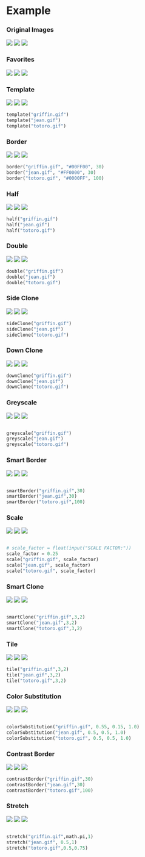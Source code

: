 # Example

### Original Images
![](docs/media/thumb-griffin.gif)
![](docs/media/thumb-jean.gif)
![](docs/media/thumb-totoro.gif)

### Favorites
![](docs/media/thumb-greyscale-totoro.gif)
![](docs/media/thumb-smart-border-totoro.gif)
![](docs/media/thumb-color-substitution-totoro.gif)

### Template
![](docs/media/thumb-template-griffin.gif)
![](docs/media/thumb-template-jean.gif)
![](docs/media/thumb-template-totoro.gif)
```python
template("griffin.gif")
template("jean.gif")
template("totoro.gif")
```
### Border
![](docs/media/thumb-border-griffin.gif)
![](docs/media/thumb-border-jean.gif)
![](docs/media/thumb-border-totoro.gif)
```python
border("griffin.gif", "#00FF00", 30)
border("jean.gif", "#FF0000", 30)
border("totoro.gif", "#0000FF", 100)
```
### Half
![](docs/media/thumb-half-griffin.gif)
![](docs/media/thumb-half-jean.gif)
![](docs/media/thumb-half-totoro.gif)
```python
half("griffin.gif")
half("jean.gif")
half("totoro.gif")
```
### Double
![](docs/media/thumb-double-griffin.gif)
![](docs/media/thumb-double-jean.gif)
![](docs/media/thumb-double-totoro.gif)
```python
double("griffin.gif")
double("jean.gif")
double("totoro.gif")
```
### Side Clone
![](docs/media/thumb-side-clone-griffin.gif)
![](docs/media/thumb-side-clone-jean.gif)
![](docs/media/thumb-side-clone-totoro.gif)
```python
sideClone("griffin.gif")
sideClone("jean.gif")
sideClone("totoro.gif")
```
### Down Clone
![](docs/media/thumb-down-clone-griffin.gif)
![](docs/media/thumb-down-clone-jean.gif)
![](docs/media/thumb-down-clone-totoro.gif)
```python
downClone("griffin.gif")
downClone("jean.gif")
downClone("totoro.gif")
```
### Greyscale
![](docs/media/thumb-greyscale-griffin.gif)
![](docs/media/thumb-greyscale-jean.gif)
![](docs/media/thumb-greyscale-totoro.gif)
```python

greyscale("griffin.gif")
greyscale("jean.gif")
greyscale("totoro.gif")
```
### Smart Border
![](docs/media/thumb-smart-border-griffin.gif)
![](docs/media/thumb-smart-border-jean.gif)
![](docs/media/thumb-smart-border-totoro.gif)
```python

smartBorder("griffin.gif",30)
smartBorder("jean.gif",30)
smartBorder("totoro.gif",100)
```
### Scale
![](docs/media/thumb-scale0.25x-griffin.gif)
![](docs/media/thumb-scale0.25x-jean.gif)
![](docs/media/thumb-scale0.25x-totoro.gif)
```python

# scale_factor = float(input("SCALE FACTOR:"))
scale_factor = 0.25
scale("griffin.gif", scale_factor)
scale("jean.gif", scale_factor)
scale("totoro.gif", scale_factor)
```
### Smart Clone
![](docs/media/thumb-smart-clone-griffin.gif)
![](docs/media/thumb-smart-clone-jean.gif)
![](docs/media/thumb-smart-clone-totoro.gif)
```python

smartClone("griffin.gif",3,2)
smartClone("jean.gif",3,2)
smartClone("totoro.gif",3,2)
```
### Tile
![](docs/media/thumb-tile-griffin.gif)
![](docs/media/thumb-tile-jean.gif)
![](docs/media/thumb-tile-totoro.gif)
```python
tile("griffin.gif",3,2)
tile("jean.gif",3,2)
tile("totoro.gif",3,2)
```
### Color Substitution
![](docs/media/thumb-color-substitution-griffin.gif)
![](docs/media/thumb-color-substitution-jean.gif)
![](docs/media/thumb-color-substitution-totoro.gif)
```python

colorSubstitution("griffin.gif", 0.55, 0.15, 1.0)
colorSubstitution("jean.gif", 0.5, 0.5, 1.0)
colorSubstitution("totoro.gif", 0.5, 0.5, 1.0)
```
### Contrast Border
![](docs/media/thumb-contrast-border-griffin.gif)
![](docs/media/thumb-contrast-border-jean.gif)
![](docs/media/thumb-contrast-border-totoro.gif)
```python
contrastBorder("griffin.gif",30)
contrastBorder("jean.gif",30)
contrastBorder("totoro.gif",100)
```
### Stretch
![](docs/media/thumb-stretch-griffin.gif)
![](docs/media/thumb-stretch-jean.gif)
![](docs/media/thumb-stretch-totoro.gif)
```python

stretch("griffin.gif",math.pi,1)
stretch("jean.gif", 0.5,1)
stretch("totoro.gif",0.5,0.75)
```

